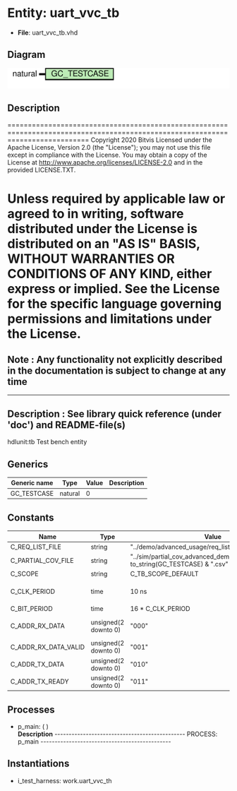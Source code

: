 # Entity: uart_vvc_tb

- **File**: uart_vvc_tb.vhd
## Diagram

![Diagram](uart_vvc_tb.svg "Diagram")
## Description

================================================================================================================================
 Copyright 2020 Bitvis
 Licensed under the Apache License, Version 2.0 (the "License"); you may not use this file except in compliance with the License.
 You may obtain a copy of the License at http://www.apache.org/licenses/LICENSE-2.0 and in the provided LICENSE.TXT.

 Unless required by applicable law or agreed to in writing, software distributed under the License is distributed on
 an "AS IS" BASIS, WITHOUT WARRANTIES OR CONDITIONS OF ANY KIND, either express or implied.
 See the License for the specific language governing permissions and limitations under the License.
================================================================================================================================
 Note : Any functionality not explicitly described in the documentation is subject to change at any time
--------------------------------------------------------------------------------------------------------------------------------
----------------------------------------------------------------------------------------
 Description   : See library quick reference (under 'doc') and README-file(s)
----------------------------------------------------------------------------------------
hdlunit:tb
 Test bench entity
## Generics

| Generic name | Type    | Value | Description |
| ------------ | ------- | ----- | ----------- |
| GC_TESTCASE  | natural | 0     |             |
## Constants

| Name                 | Type                 | Value                                                                   | Description                     |
| -------------------- | -------------------- | ----------------------------------------------------------------------- | ------------------------------- |
| C_REQ_LIST_FILE      | string               |  "../demo/advanced_usage/req_list_advanced_demo.csv"                    |                                 |
| C_PARTIAL_COV_FILE   | string               |  "../sim/partial_cov_advanced_demo_T" & to_string(GC_TESTCASE) & ".csv" |                                 |
| C_SCOPE              | string               |  C_TB_SCOPE_DEFAULT                                                     |                                 |
| C_CLK_PERIOD         | time                 |  10 ns                                                                  |  Clock and bit period settings  |
| C_BIT_PERIOD         | time                 |  16 * C_CLK_PERIOD                                                      |                                 |
| C_ADDR_RX_DATA       | unsigned(2 downto 0) |  "000"                                                                  |  Predefined SBI addresses       |
| C_ADDR_RX_DATA_VALID | unsigned(2 downto 0) |  "001"                                                                  |                                 |
| C_ADDR_TX_DATA       | unsigned(2 downto 0) |  "010"                                                                  |                                 |
| C_ADDR_TX_READY      | unsigned(2 downto 0) |  "011"                                                                  |                                 |
## Processes
- p_main: (  )
</br>**Description**
----------------------------------------------  PROCESS: p_main ---------------------------------------------- 
## Instantiations

- i_test_harness: work.uart_vvc_th
